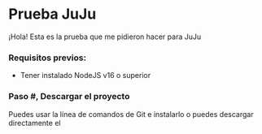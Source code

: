 # Prueba JuJu

¡Hola!
Esta es la prueba que me pidieron hacer para JuJu

### Requisitos previos:
- Tener instalado NodeJS v16 o superior


### Paso #, Descargar el proyecto

Puedes usar la línea de comandos de Git e instalarlo o puedes descargar directamente el

